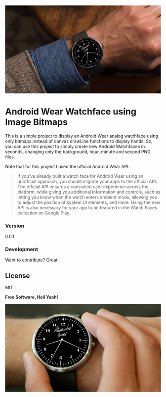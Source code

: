 ![](https://raw.githubusercontent.com/alessandrocucci/WatchFaceTutorial/master/mockup1.png)
# Android Wear Watchface using Image Bitmaps

This is a simple project to display an Android Wear analog watchface using only bitmaps instead of canvas drawLine functions to display hands. So, you can use this project to simply create new Android Watchfaces in seconds, changing only the background, hour, minute and second PNG files. 

Note that for this project I used the official Android Wear API.

> If you’ve already built a watch face for Android Wear using an unofficial approach, you should migrate your apps to the official API. The official API ensures a consistent user experience across the platform, while giving you additional information and controls, such as letting you know when the watch enters ambient mode, allowing you to adjust the position of system UI elements, and more. Using the new API is also necessary for your app to be featured in the Watch Faces collection on Google Play.


### Version
0.0.1


### Development

Want to contribute? Great!



License
----

MIT


**Free Software, Hell Yeah!**

[alessandro cucci]:http://www.alessandrocucci.it/
[@alessandrocucci]:http://twitter.com/alessandrocucci
[+AlessandroCucci]:https://plus.google.com/+AlessandroCucci


![](https://raw.githubusercontent.com/alessandrocucci/WatchFaceTutorial/master/mockup.png)
